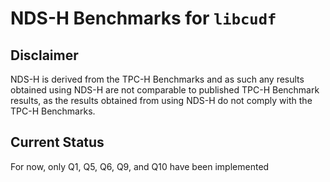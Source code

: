 # NDS-H Benchmarks for `libcudf`

## Disclaimer

NDS-H is derived from the TPC-H Benchmarks and as such any results obtained using NDS-H are not
comparable to published TPC-H Benchmark results, as the results obtained from using NDS-H do not
comply with the TPC-H Benchmarks.

## Current Status

For now, only Q1, Q5, Q6, Q9, and Q10 have been implemented
